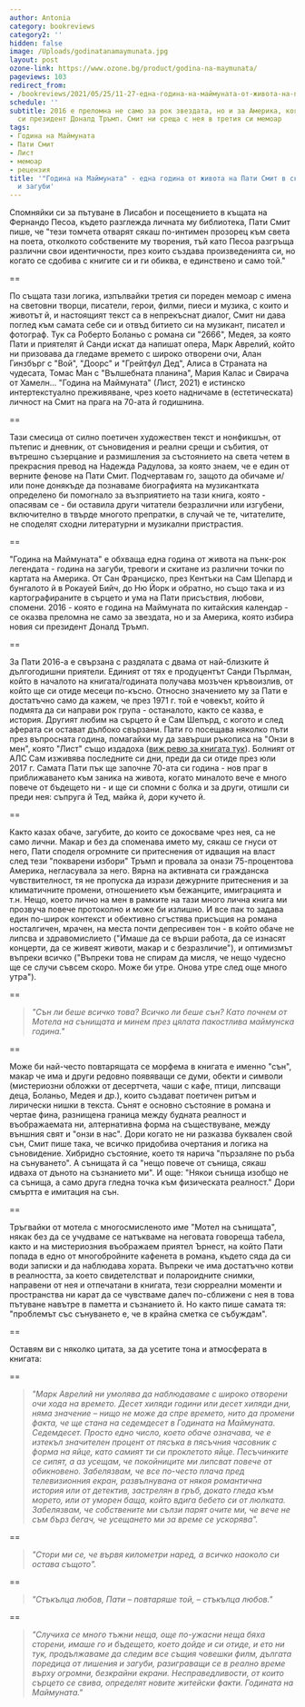 ```yaml
---
author: Antonia
category: bookreviews
category2: ''
hidden: false
image: /Uploads/godinatanamaymunata.jpg
layout: post
ozone-link: https://www.ozone.bg/product/godina-na-maymunata/
pageviews: 103
redirect_from:
- /bookreviews/2021/05/25/11-27-една-година-на-маймуната-от-живота-на-пати-смит
schedule: ''
subtitle: 2016 е преломна не само за рок звездата, но и за Америка, която избира новия
  си президент Доналд Тръмп. Смит ни среща с нея в третия си мемоар
tags:
- Година на Маймуната
- Пати Смит
- Лист
- мемоар
- рецензия
title: '"Година на Маймуната" - една година от живота на Пати Смит в скитания, спомени
  и загуби'
---
```


Спомняйки си за пътуване в Лисабон и посещението в къщата на Фернандо Песоа, където разглежда личната му библиотека, Пати Смит пише, че "тези томчета отварят сякаш по-интимен прозорец към света на поета, отколкото собствените му творения, тъй като Песоа разгръща различни свои идентичности, през които създава произведенията си, но когато се сдобива с книгите си и ги обиква, е единствено и само той." 

\==

По същата тази логика, изпълвайки третия си пореден мемоар с имена на световни творци, писатели, герои, филми, пиеси и музика, с които и животът й, и настоящият текст са в непрекъснат диалог, Смит ни дава поглед към самата себе си и отвъд битието си на музикант, писател и фотограф. Тук са Роберто Боланьо с романа си "2666", Медея, за която Пати и приятелят й Санди искат да напишат опера, Марк Аврелий, който ни призовава да гледаме времето с широко отворени очи, Алан Гинзбърг с "Вой", "Доорс" и "Грейтфул Дед", Алиса в Страната на чудесата, Томас Ман с "Вълшебната планина", Мария Калас и Свирача от Хамелн... "Година на Маймуната" (Лист, 2021) е истинско интертекстуално преживяване, чрез което надничаме в (естетическата) личност на Смит на прага на 70-ата й годишнина. 

\==

Тази смесица от силно поетичен художествен текст и нонфикшън, от пътепис и дневник, от съновидения и реални срещи и събития, от вътрешно съзерцание и размишления за състоянието на света четем в прекрасния превод на Надежда Радулова, за която знаем, че е един от верните фенове на Пати Смит. Подчертавам го, защото да обичаме и/или поне донякъде да познаваме биографията на музикантката определено би помогнало за възприятието на тази книга, която - опасявам се - би оставила други читатели безразлични или изгубени, включително в твърде многото препратки, в случай че те, читателите, не споделят сходни литературни и музикални пристрастия. 

\==

"Година на Маймуната" е обхваща една година от живота на пънк-рок легендата - година на загуби, тревоги и скитане из различни точки по картата на Америка. От Сан Франциско, през Кентъки на Сам Шепард и бунгалото й в Рокауей Бийч, до Ню Йорк и обратно, но също така и из картографираните в сърцето и ума на Пати присъствия, любови, спомени. 2016 - която е година на Маймуната по китайския календар - се оказва преломна не само за звездата, но и за Америка, която избира новия си президент Доналд Тръмп. 

\==

За Пати 2016-а е свързана с раздялата с двама от най-близките й дългогодишни приятели. Единият от тях е продуцентът Санди Пърлман, който в началото на книгата/годината получава мозъчен кръвоизлив, от който ще си отиде месеци по-късно. Относно значението му за Пати е достатъчно само да кажем, че през 1971 г. той е човекът, който й подмята да си направи рок група - останалото, както се казва, е история. Другият любим на сърцето й е Сам Шепърд, с когото и след аферата си остават дълбоко свързани. Пати го посещава няколко пъти през въпросната година, помагайки му да завърши ръкописа на "Онзи в мен", която "Лист" също издадоха ([виж ревю за книгата тук](https://literaturnirazgovori.com/bookreviews/2019/04/18/10-39-%D1%80%D0%B5%D1%86%D0%B5%D0%BD%D0%B7%D0%B8%D1%8F-%D0%BE%D0%BD%D0%B7%D0%B8-%D0%B2-%D0%BC%D0%B5%D0%BD-%D1%81%D0%B0%D0%BC-%D1%88%D0%B5%D0%BF%D1%8A%D1%80%D0%B4-%D1%80%D0%BE%D0%BC%D0%B0%D0%BD-%D1%81%D0%B0%D1%83%D0%BD%D0%B4%D1%82%D1%80%D0%B0%D0%BA-%D0%BA%D1%8A%D0%BC-%D0%B5%D0%B4%D0%B8%D0%BD-%D1%84%D1%80%D0%B0%D0%B3%D0%BC%D0%B5%D0%BD%D1%82%D0%B0%D1%80%D0%B5%D0%BD-%D0%B6%D0%B8%D0%B2%D0%BE%D1%82.html)). Болният от АЛС Сам изживява последните си дни, преди да си отиде през юли 2017 г. Самата Пати пък ще започне 70-ата си година - нов праг в приближаването към заника на живота, когато миналото вече е много повече от бъдещето ни - и ще си спомни с болка и за други, отишли си преди нея: съпруга й Тед, майка й, дори кучето й.

\==

Както казах обаче, загубите, до които се докосваме чрез нея, са не само лични. Макар и без да споменава името му, сякаш се гнуси от него, Пати споделя огромните си притеснения от идващия на власт след тези "покварени избори" Тръмп и провала за онази 75-процентова Америка, негласувала за него. Вярна на активната си гражданска чувствителност, тя не пропуска да изрази дежурните притеснения и за климатичните промени, отношението към бежанците, имиграцията и т.н. Нещо, което лично на мен в рамките на тази много лична книга ми прозвуча повече протоколно и може би излишно. И все пак то задава един по-широк контекст и обективно сгъстява присъщия на романа носталгичен, мрачен, на места почти депресивен тон - в който обаче не липсва и здравомислието ("Имаше да се върши работа, да се изнасят концерти, да се живеят животи, макар и с безразличие"), и оптимизмът въпреки всичко ("Въпреки това не спирам да мисля, че нещо чудесно ще се случи съвсем скоро. Може би утре. Онова утре след още много утра").

\== 

> *"Сън ли беше всичко това? Всичко ли беше сън? Като почнем от Мотела на сънищата и минем през цялата пакостлива маймунска година."*

\==

Може би най-често повтарящата се морфема в книгата е именно "сън", макар че има и други редовно появяващи се думи, обекти и символи (мистериозни обложки от десертчета, чаши с кафе, птици, липсващи деца, Боланьо, Медея и др.), които създават поетичен ритъм и лирически нишки в текста. Сънят е основно състояние в романа и чертае фина, разнищена граница между будната реалност и въображаемата ни, алтернативна форма на съществуване, между външния свят и "онзи в нас". Дори когато не ни разказва буквален свой сън, Смит пише така, че всичко придобива очертания и логика на съновидение. Хибридно състояние, което тя нарича "пързаляне по ръба на сънуването". А сънищата й са "нещо повече от сънища, сякаш идваха от дъното на съзнанието ми". И още: "Някои сънища изобщо не са сънища, а само друга гледна точка към физическата реалност." Дори смъртта е имитация на сън. 

\==

Тръгвайки от мотела с многосмисленото име "Мотел на сънищата", някак без да се учудваме се натъкваме на неговата говореща табела, както и на мистериозния въображаем приятел Ърнест, на който Пати попада в едно от многобройните кафенета в романа, където сяда да си води записки и да наблюдава хората. Въпреки че има достатъчно котви в реалността, за което свидетелстват и полароидните снимки, направени от нея и отпечатани в книгата, тези сюрреални моменти и пространства ни карат да се чувстваме далеч по-сближени с нея в това пътуване навътре в паметта и съзнанието й. Но както пише самата тя: "проблемът със сънуването е, че в крайна сметка се събуждам". 

\==

Оставям ви с няколко цитата, за да усетите тона и атмосферата в книгата:

\==

> *"Марк Аврелий ни умолява да наблюдаваме с широко отворени очи хода на времето. Десет хиляди години или десет хиляди дни, няма значение – нищо не може да спре времето, нито да промени факта, че ще стана на седемдесет в Годината на Маймуната. Седемдесет. Просто едно число, което обаче означава, че е изтекъл значителен процент от пясъка в пясъчния часовник с форма на яйце, като самият ти си проклетото яйце. Песъчинките се сипят, а аз усещам, че покойниците ми липсват повече от обикновено. Забелязвам, че все по-често плача пред телевизионния екран, развълнувана от някоя романтична история или от детектив, застрелян в гръб, докато гледа към морето, или от уморен баща, който вдига бебето си от люлката. Забелязвам, че собствените ми сълзи парят очите ми, че вече не съм бърз бегач, че усещането ми за време се ускорява".*

\==

> *"Стори ми се, че вървя километри наред, а всичко наоколо си остава същото".*

\==

> *"Стъкълца любов, Пати – повтаряше той, – стъкълца любов."*

\==

> *"Случиха се много тъжни неща, още по-ужасни неща бяха сторени, имаше го и бъдещето, което дойде и си отиде, и ето ни тук, продължаваме да следим все същия човешки филм, дългата поредица от лишения и загуби, разиграващи се в реално време върху огромни, безкрайни екрани. Несправедливости, от които сърцето се свива, определят новите житейски факти. Годината на Маймуната."*